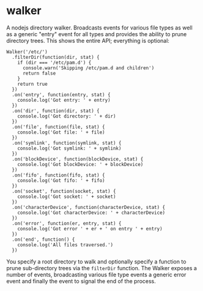 walker
======

A nodejs directory walker. Broadcasts events for various file types as well as
a generic "entry" event for all types and provides the ability to prune
directory trees. This shows the entire API; everything is optional:

    Walker('/etc/')
      .filterDir(function(dir, stat) {
        if (dir === '/etc/pam.d') {
          console.warn('Skipping /etc/pam.d and children')
          return false
        }
        return true
      })
      .on('entry', function(entry, stat) {
        console.log('Got entry: ' + entry)
      })
      .on('dir', function(dir, stat) {
        console.log('Got directory: ' + dir)
      })
      .on('file', function(file, stat) {
        console.log('Got file: ' + file)
      })
      .on('symlink', function(symlink, stat) {
        console.log('Got symlink: ' + symlink)
      })
      .on('blockDevice', function(blockDevice, stat) {
        console.log('Got blockDevice: ' + blockDevice)
      })
      .on('fifo', function(fifo, stat) {
        console.log('Got fifo: ' + fifo)
      })
      .on('socket', function(socket, stat) {
        console.log('Got socket: ' + socket)
      })
      .on('characterDevice', function(characterDevice, stat) {
        console.log('Got characterDevice: ' + characterDevice)
      })
      .on('error', function(er, entry, stat) {
        console.log('Got error ' + er + ' on entry ' + entry)
      })
      .on('end', function() {
        console.log('All files traversed.')
      })

You specify a root directory to walk and optionally specify a function to prune
sub-directory trees via the `filterDir` function. The Walker exposes a number
of events, broadcasting various file type events a generic error event and
finally the event to signal the end of the process.
